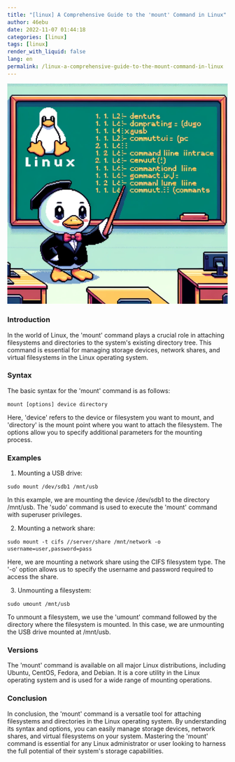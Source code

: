 ```yaml
---
title: "[linux] A Comprehensive Guide to the 'mount' Command in Linux"
author: 46ebu
date: 2022-11-07 01:44:18 
categories: [linux]
tags: [linux]
render_with_liquid: false
lang: en
permalink: /linux-a-comprehensive-guide-to-the-mount-command-in-linux
---
```


![Intro](/assets/img/post/linux.png)
### Introduction
In the world of Linux, the 'mount' command plays a crucial role in attaching filesystems and directories to the system's existing directory tree. This command is essential for managing storage devices, network shares, and virtual filesystems in the Linux operating system.

### Syntax
The basic syntax for the 'mount' command is as follows:
```
mount [options] device directory
```
Here, 'device' refers to the device or filesystem you want to mount, and 'directory' is the mount point where you want to attach the filesystem. The options allow you to specify additional parameters for the mounting process.

### Examples
1. Mounting a USB drive:
```
sudo mount /dev/sdb1 /mnt/usb
```
In this example, we are mounting the device /dev/sdb1 to the directory /mnt/usb. The 'sudo' command is used to execute the 'mount' command with superuser privileges.

2. Mounting a network share:
```
sudo mount -t cifs //server/share /mnt/network -o username=user,password=pass
```
Here, we are mounting a network share using the CIFS filesystem type. The '-o' option allows us to specify the username and password required to access the share.

3. Unmounting a filesystem:
```
sudo umount /mnt/usb
```
To unmount a filesystem, we use the 'umount' command followed by the directory where the filesystem is mounted. In this case, we are unmounting the USB drive mounted at /mnt/usb.

### Versions
The 'mount' command is available on all major Linux distributions, including Ubuntu, CentOS, Fedora, and Debian. It is a core utility in the Linux operating system and is used for a wide range of mounting operations.

### Conclusion
In conclusion, the 'mount' command is a versatile tool for attaching filesystems and directories in the Linux operating system. By understanding its syntax and options, you can easily manage storage devices, network shares, and virtual filesystems on your system. Mastering the 'mount' command is essential for any Linux administrator or user looking to harness the full potential of their system's storage capabilities.